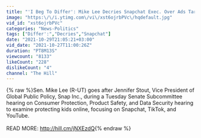 ```yaml
---
title: "'I Beg To Differ': Mike Lee Decries Snapchat Exec. Over Ads Targeting Teens"
image: "https:\/\/i.ytimg.com\/vi\/xst6ojrbPVc\/hqdefault.jpg"
vid_id: "xst6ojrbPVc"
categories: "News-Politics"
tags: ["Differ':","Decries","Snapchat"]
date: "2021-10-29T21:05:21+03:00"
vid_date: "2021-10-27T11:00:26Z"
duration: "PT8M13S"
viewcount: "8133"
likeCount: "228"
dislikeCount: "4"
channel: "The Hill"
---
```

{% raw %}Sen. Mike Lee (R-UT) goes after Jennifer Stout, Vice President of Global Public Policy, Snap Inc., during a Tuesday Senate Subcommittee hearing on Consumer Protection, Product Safety, and Data Security hearing to examine protecting kids online, focusing on Snapchat, TikTok, and YouTube.<br /><br />READ MORE: <a rel="nofollow" target="blank" href="http://hill.cm/jNXEzdQ">http://hill.cm/jNXEzdQ</a>{% endraw %}
